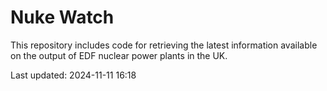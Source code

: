# Nuke Watch

This repository includes code for retrieving the latest information available on the output of EDF nuclear power plants in the UK.

Last updated: 2024-11-11 16:18